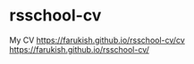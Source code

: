 # rsschool-cv
My CV
<https://farukish.github.io/rsschool-cv/cv>
<https://farukish.github.io/rsschool-cv/>